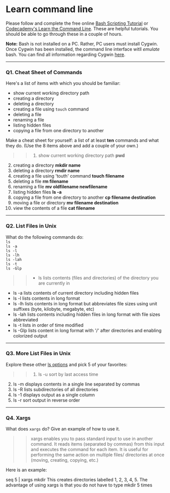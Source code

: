 # Learn command line

Please follow and complete the free online [Bash Scripting Tutorial](https://ryanstutorials.net/bash-scripting-tutorial/) or [Codecademy's Learn the Command Line](https://www.codecademy.com/learn/learn-the-command-line). These are helpful tutorials. You should be able to go through these in a couple of hours.

**Note:** Bash is not installed on a PC. Rather, PC users must install Cygwin. Once Cygwin has been installed, the command line interface witll _emulate_ bash. You can find all information regarding Cygwin [here](https://www.cygwin.com/).

---

### Q1.  Cheat Sheet of Commands  

Here's a list of items with which you should be familiar:  
* show current working directory path
* creating a directory
* deleting a directory
* creating a file using `touch` command
* deleting a file
* renaming a file
* listing hidden files
* copying a file from one directory to another

Make a cheat sheet for yourself: a list of at least **ten** commands and what they do.  (Use the 8 items above and add a couple of your own.)  

> > 1. show current working directory path **pwd**
2. creating a directory **mkdir name**
3. deleting a directory **rmdir name**
4. creating a file using 'touth' command **touch filename**
5. deleting a file **rm filename**
6. renaming a file **mv oldfilename newfilename**
7. listing hidden files **ls -a**
8. copying a file from one directory to another **cp filename destination**
9. moving a file or directory **mv filename destination**
10. view the contents of a file **cat filename** 

---

### Q2.  List Files in Unix   

What do the following commands do:  
`ls`  
`ls -a`  
`ls -l`  
`ls -lh`  
`ls -lah`  
`ls -t`  
`ls -Glp`  

> > *  ls lists contents (files and directories) of the directory you are currently in
* ls -a lists contents of current directory including hidden files
* ls -l lists contents in long format
* ls -lh lists contents in long format but abbreviates file sizes using unit suffixes (byte, kilobyte, megabyte, etc)
* ls -lah lists contents including hidden files in long format with file sizes abbreviated
* ls -t lists in order of time modified
* ls -Glp lists content in long format with '/' after directories and enabling colorized output

---

### Q3.  More List Files in Unix  

Explore these other [ls options](http://www.techonthenet.com/unix/basic/ls.php) and pick 5 of your favorites:

> > 1. ls -u sort by last access time
2. ls -m displays contents in a single line separated by commas
3. ls -R lists subdirectories of all directories
4. ls -1 displays output as a single column
5. ls -r sort output in reverse order

---

### Q4.  Xargs   

What does `xargs` do? Give an example of how to use it.

> > xargs enables you to pass standard input to use in another command. It reads items (separated by commas) from this input and executes the command for each item. It is useful for performing the same action on multiple files/ directories at once (moving, creating, copying, etc.)

Here is an example:

seq 5 | xargs mkdir
This creates directories labelled 1, 2, 3, 4, 5. The advantage of using xargs is that   you do not have to type mkdir 5 times

 

